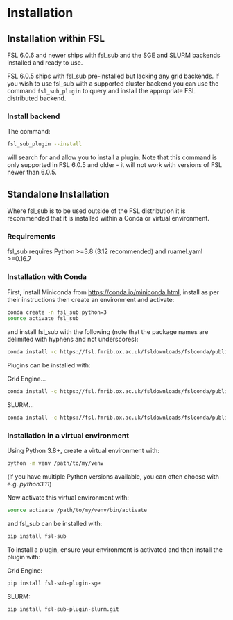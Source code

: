 # Installation

## Installation within FSL

FSL 6.0.6 and newer ships with fsl_sub and the SGE and SLURM backends installed and ready to use.

FSL 6.0.5 ships with fsl_sub pre-installed but lacking any grid backends. If you wish to use fsl_sub with a supported cluster backend you can use the command `fsl_sub_plugin` to query and install the appropriate FSL distributed backend.

### Install backend

The command:

~~~bash
fsl_sub_plugin --install
~~~

will search for and allow you to install a plugin. Note that this command is only supported in FSL 6.0.5 and older - it will not work with versions of FSL newer than 6.0.5.

## Standalone Installation

Where fsl_sub is to be used outside of the FSL distribution it is recommended that it is installed within a Conda or virtual environment.

### Requirements

fsl_sub requires Python >=3.8 (3.12 recommended) and ruamel.yaml >=0.16.7

### Installation with Conda

First, install Miniconda from <https://conda.io/miniconda.html>, install as per their instructions then create an environment and activate:

~~~bash
conda create -n fsl_sub python=3
source activate fsl_sub
~~~

and install fsl\_sub with the following (note that the package names are delimited with hyphens and not underscores):

~~~bash
conda install -c https://fsl.fmrib.ox.ac.uk/fsldownloads/fslconda/public -c conda-forge fsl-sub
~~~

Plugins can be installed with:

Grid Engine...

~~~bash
conda install -c https://fsl.fmrib.ox.ac.uk/fsldownloads/fslconda/public -c conda-forge fsl-sub-plugin-sge
~~~

SLURM...

~~~bash
conda install -c https://fsl.fmrib.ox.ac.uk/fsldownloads/fslconda/public -c conda-forge fsl-sub-plugin-slurm
~~~

### Installation in a virtual environment

Using Python 3.8+, create a virtual environment with:

~~~bash
python -m venv /path/to/my/venv
~~~

(if you have multiple Python versions available, you can often choose with e.g. _python3.11_)

Now activate this virtual environment with:

~~~bash
source activate /path/to/my/venv/bin/activate
~~~

and fsl_sub can be installed with:

~~~bash
pip install fsl-sub
~~~

To install a plugin, ensure your environment is activated and then install the plugin with:

Grid Engine:

~~~bash
pip install fsl-sub-plugin-sge
~~~

SLURM:

~~~bash
pip install fsl-sub-plugin-slurm.git
~~~
